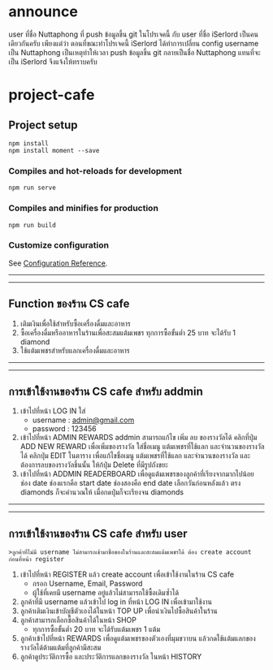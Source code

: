# announce

user  ที่ชื่อ Nuttaphong ที่ push ข้อมูลขึ้น git ในโปรเจคนี้ กับ user ที่ชื่อ iSerlord เป็นคนเดียวกันครับ
เพียงแต่ว่า ตอนที่ขณะทำโปรเจคนี้ iSerlord ได้ทำการเปลี่ยน config username เป็น Nuttaphong
เป็นเหตุทำให้เวลา push ข้อมูลขึ้น git กลายเป็นชื่อ Nuttaphong แทนที่จะเป็น iSerlord 
จึงแจ้งให้ทราบครับ

# project-cafe

## Project setup
```
npm install
npm install moment --save
```

### Compiles and hot-reloads for development
```
npm run serve
```

### Compiles and minifies for production
```
npm run build
```

### Customize configuration
See [Configuration Reference](https://cli.vuejs.org/config/).

- - -
- - -
## Function ของร้าน CS cafe
1. เติมเงินเพื่อใช้สำหรับซื้อเครื่องดื่มและอาหาร
2. ซื้อเครื่องดื่มหรืออาหารในร้านเพื่อสะสมแต้มเพชร ทุกการซื้อขั้นต่ำ 25 บาท จะได้รับ 1 diamond
3. ใช้แต้มเพชรสำหรับแลกเครื่องดื่มและอาหาร
- - -
- - -
## การเข้าใช้งานของร้าน CS cafe สำหรับ addmin
1. เข้าไปที่หน้า LOG IN ใส่ 
    * username : admin@gmail.com
    * password : 123456
2. เข้าไปที่หน้า ADMIN REWARDS addmin สามารถแก้ไข เพิ่ม ลบ ของรางวัลได้ คลิกที่ปุ่ม ADD NEW REWARD เพื่อเพิ่มของรางวัล ใส่ชื่อเมนู แต้มเพชรที่ใช้แลก และจำนวนของรางวัลได้ คลิกปุ่ม EDIT ในตาราง เพื่อแก้ไขชื่อเมนู แต้มเพชรที่ใช้แลก และจำนวนของรางวัล และต้องการลบของรางวัลชิ้นนั้น ให้ก้ปุ่ม Delete ที่มีรูปถังขยะ
3. เข้าไปที่หน้า ADDMIN READERBOARD เพื่อดูแต้มเพชรของลูกค้าที่เรียงจากมากไปน้อย ช่อง date ช่องแรกคือ start date ช่องสองคือ end date เลือกวันก่อนหลังแล้ว ตรง diamonds ก็จะคำนวณให้ เมื่อกดปุ่มก็จะเรียงจน diamonds
- - -
- - -
## การเข้าใช้งานของร้าน CS cafe สำหรับ user
    >ลูกค้าที่ไม่มี username ไม่สามารถเข้ามาซื้อของในร้านและสะสมแต้มเพชรได้ ต้อง create account ก่อนที่หน้า register
1. เข้าไปที่หน้า REGISTER แล้ว create account เพื่อเข้าใช้งานในร้าน CS cafe
    * กรอก Username, Email, Password
    * ผู้ใช้ที่เคยมี username อยู่แล้วไม่สามารถใช้ซื้อเดิมซ้ำได้
2. ลูกค้าที่มี username แล้วเข้าไป log in ที่หน้า LOG IN เพื่อเข้ามาใช้งาน
3. ลูกค้าเติมเงินเข้าบัญชีตัวเองได้ในหน้า TOP UP เพื่อนำเงินไปซื้อสินค้าในร้าน
4. ลูกค้าสามารถเลือกซื้อสินค้าได้ในหน้า SHOP 
    * ทุกการซื้อขั้นต่ำ 20 บาท จะได้รับแต้มเพชร 1 แต้ม
5. ลูกค้าเข้าไปที่หน้า REWARDS เพื่อดูแต้มเพชรของตัวเองที่มุมขวาบน แล้วกดใช้แต้มแลกของรางวัลได้ต้ามแต้มที่ลูกค้ามีสะสม
6. ลูกค้าดูประวัติการซื้อ และประวัติการแลกของรางวัล ในหน้า HISTORY
